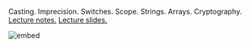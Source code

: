 Casting. Imprecision. Switches. Scope. Strings. Arrays. Cryptography. [Lecture notes.](http://cdn.cs50.net/2014/fall/lectures/2/m/notes2m/notes2m.html) [Lecture slides.](http://cdn.cs50.net/2014/fall/lectures/2/m/week2m.pdf)

![embed](https://www.youtube.com/embed/ecWNflDzFfA)
